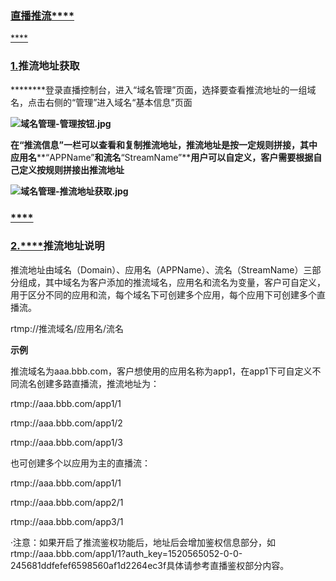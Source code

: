 ### [**直播推流******]()

[****]()

### [**1.**]()**推流地址获取**

********登录直播控制台，进入“域名管理”页面，选择要查看推流地址的一组域名，点击右侧的“管理”进入域名“基本信息”页面

**![域名管理-管理按钮.jpg](https://img1.jcloudcs.com/cms/78ea1c71-9331-40d9-b887-c4d5c40fdd4d20180410141038.jpg)**

**在“推流信息”一栏可以查看和复制推流地址，推流地址是按一定规则拼接，其中应用名****“APPName”****和流名****“StreamName”****用户可以自定义，客户需要根据自己定义按规则拼接出推流地址**

**![域名管理-推流地址获取.jpg](https://img1.jcloudcs.com/cms/bdabcc71-499c-4ed8-b0ee-6b6fb4ce454c20180410141053.jpg)**

### [****]()

### [**2.******]()**推流地址说明**

推流地址由域名（Domain）、应用名（APPName）、流名（StreamName）三部分组成，其中域名为客户添加的推流域名，应用名和流名为变量，客户可自定义，用于区分不同的应用和流，每个域名下可创建多个应用，每个应用下可创建多个直播流。

rtmp://推流域名/应用名/流名

**示例**

推流域名为aaa.bbb.com，客户想使用的应用名称为app1，在app1下可自定义不同流名创建多路直播流，推流地址为：

rtmp://aaa.bbb.com/app1/1

rtmp://aaa.bbb.com/app1/2

rtmp://aaa.bbb.com/app1/3

也可创建多个以应用为主的直播流：

rtmp://aaa.bbb.com/app1/1

rtmp://aaa.bbb.com/app2/1

rtmp://aaa.bbb.com/app3/1

·注意：如果开启了推流鉴权功能后，地址后会增加鉴权信息部分，如rtmp://aaa.bbb.com/app1/1?auth_key=1520565052-0-0-245681ddfefef6598560af1d2264ec3f具体请参考直播鉴权部分内容。